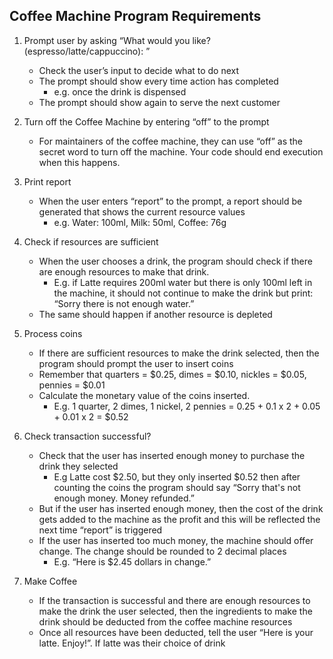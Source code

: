 ## Coffee Machine Program Requirements

1. Prompt user by asking “What would you like? (espresso/latte/cappuccino): ”
    - Check the user’s input to decide what to do next
    - The prompt should show every time action has completed
        - e.g. once the drink is dispensed
    - The prompt should show again to serve the next customer

2. Turn off the Coffee Machine by entering “off” to the prompt
    - For maintainers of the coffee machine, they can use “off” as the secret word to turn off the machine. Your code should end execution when this happens.

3. Print report
    - When the user enters “report” to the prompt, a report should be generated that shows the current resource values
        - e.g. Water: 100ml, Milk: 50ml, Coffee: 76g

4. Check if resources are sufficient
    - When the user chooses a drink, the program should check if there are enough resources to make that drink.
        - E.g. if Latte requires 200ml water but there is only 100ml left in the machine, it should not continue to make the drink but print: “Sorry there is not enough water.”
    - The same should happen if another resource is depleted

5. Process coins
    - If there are sufficient resources to make the drink selected, then the program should prompt the user to insert coins
    - Remember that quarters = $0.25, dimes = $0.10, nickles = $0.05, pennies = $0.01
    - Calculate the monetary value of the coins inserted. 
        - E.g. 1 quarter, 2 dimes, 1 nickel, 2 pennies = 0.25 + 0.1 x 2 + 0.05 + 0.01 x 2 = $0.52

6. Check transaction successful?
    - Check that the user has inserted enough money to purchase the drink they selected
        - E.g Latte cost $2.50, but they only inserted $0.52 then after counting the coins the program should say “Sorry that's not enough money. Money refunded.”
    - But if the user has inserted enough money, then the cost of the drink gets added to the machine as the profit and this will be reflected the next time “report” is triggered
    - If the user has inserted too much money, the machine should offer change. The change should be rounded to 2 decimal places
        - E.g. “Here is $2.45 dollars in change.” 
        
7. Make Coffee
    - If the transaction is successful and there are enough resources to make the drink the user selected, then the ingredients to make the drink should be deducted from the coffee machine resources
    - Once all resources have been deducted, tell the user “Here is your latte. Enjoy!”. If latte was their choice of drink